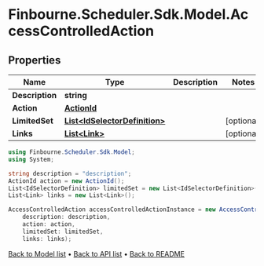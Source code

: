 # Finbourne.Scheduler.Sdk.Model.AccessControlledAction

## Properties

Name | Type | Description | Notes
------------ | ------------- | ------------- | -------------
**Description** | **string** |  | 
**Action** | [**ActionId**](ActionId.md) |  | 
**LimitedSet** | [**List&lt;IdSelectorDefinition&gt;**](IdSelectorDefinition.md) |  | [optional] 
**Links** | [**List&lt;Link&gt;**](Link.md) |  | [optional] 

```csharp
using Finbourne.Scheduler.Sdk.Model;
using System;

string description = "description";
ActionId action = new ActionId();
List<IdSelectorDefinition> limitedSet = new List<IdSelectorDefinition>();
List<Link> links = new List<Link>();

AccessControlledAction accessControlledActionInstance = new AccessControlledAction(
    description: description,
    action: action,
    limitedSet: limitedSet,
    links: links);
```

[Back to Model list](../README.md#documentation-for-models) &#8226; [Back to API list](../README.md#documentation-for-api-endpoints) &#8226; [Back to README](../README.md)
